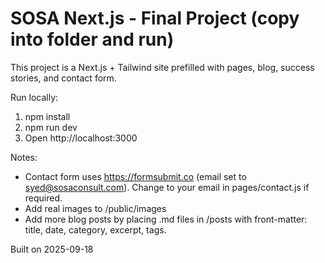 # SOSA Next.js - Final Project (copy into folder and run)

This project is a Next.js + Tailwind site prefilled with pages, blog, success stories, and contact form.

Run locally:
1. npm install
2. npm run dev
3. Open http://localhost:3000

Notes:
- Contact form uses https://formsubmit.co (email set to syed@sosaconsult.com). Change to your email in pages/contact.js if required.
- Add real images to /public/images
- Add more blog posts by placing .md files in /posts with front-matter: title, date, category, excerpt, tags.

Built on 2025-09-18
